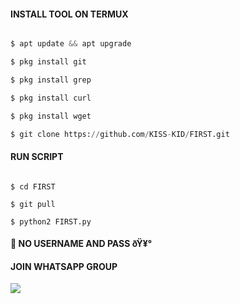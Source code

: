 </p>

#### INSTALL TOOL ON TERMUX

```python

$ apt update && apt upgrade

$ pkg install git

$ pkg install grep

$ pkg install curl

$ pkg install wget

$ git clone https://github.com/KISS-KID/FIRST.git

```

#### RUN SCRIPT

```python2

$ cd FIRST

$ git pull

$ python2 FIRST.py

```

#### :closed_lock_with_key: NO USERNAME AND PASS ðŸ¥°

#### JOIN WHATSAPP GROUP <br>

[![](https://img.shields.io/badge/WhatsApp-25D366?style=for-the-badge&logo=whatsapp&logoColor=white)](https://chat.whatsapp.com/GDRQ6zWEpLgJaktguESvx5)

<br>

